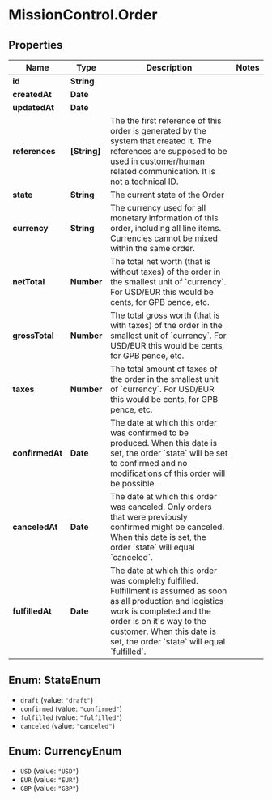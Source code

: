 # MissionControl.Order

## Properties
Name | Type | Description | Notes
------------ | ------------- | ------------- | -------------
**id** | **String** |  | 
**createdAt** | **Date** |  | 
**updatedAt** | **Date** |  | 
**references** | **[String]** | The the first reference of this order is generated by the system that created it. The references are supposed to be used in customer/human related communication. It is not a technical ID. | 
**state** | **String** | The current state of the Order | 
**currency** | **String** | The currency used for all monetary information of this order, including all line items. Currencies cannot be mixed within the same order. | 
**netTotal** | **Number** | The total net worth (that is without taxes) of the order in the smallest unit of &#x60;currency&#x60;. For USD/EUR this would be cents, for GPB pence, etc. | 
**grossTotal** | **Number** | The total gross worth (that is with taxes) of the order in the smallest unit of &#x60;currency&#x60;. For USD/EUR this would be cents, for GPB pence, etc. | 
**taxes** | **Number** | The total amount of taxes of the order in the smallest unit of &#x60;currency&#x60;. For USD/EUR this would be cents, for GPB pence, etc. | 
**confirmedAt** | **Date** | The date at which this order was confirmed to be produced. When this date is set, the order &#x60;state&#x60; will be set to confirmed and no modifications of this order will be possible. | 
**canceledAt** | **Date** | The date at which this order was canceled. Only orders that were previously confirmed might be canceled. When this date is set, the order &#x60;state&#x60; will equal &#x60;canceled&#x60;. | 
**fulfilledAt** | **Date** | The date at which this order was complelty fulfilled. Fulfillment is assumed as soon as all production and logistics work is completed and the order is on it&#x27;s way to the customer. When this date is set, the order &#x60;state&#x60; will equal &#x60;fulfilled&#x60;. | 

<a name="StateEnum"></a>
## Enum: StateEnum

* `draft` (value: `"draft"`)
* `confirmed` (value: `"confirmed"`)
* `fulfilled` (value: `"fulfilled"`)
* `canceled` (value: `"canceled"`)


<a name="CurrencyEnum"></a>
## Enum: CurrencyEnum

* `USD` (value: `"USD"`)
* `EUR` (value: `"EUR"`)
* `GBP` (value: `"GBP"`)


